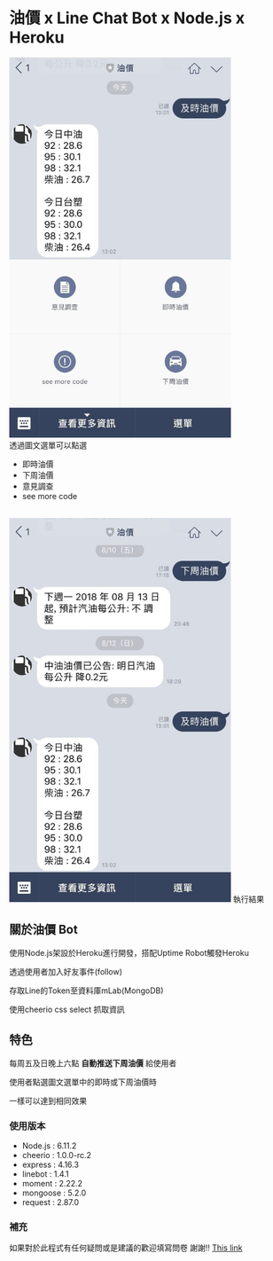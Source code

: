 # 油價 x Line Chat Bot x Node.js x Heroku
<img src="img/demo0.jpg" width="400"><br />
透過圖文選單可以點選
*   即時油價
*   下周油價
*   意見調查
*   see more code
<br />
<img src="img/demo1.jpg" width="400">
執行結果<br />

## 關於油價 Bot
使用Node.js架設於Heroku進行開發，搭配Uptime Robot觸發Heroku<br />

透過使用者加入好友事件(follow)<br />

存取Line的Token至資料庫mLab(MongoDB)<br />

使用cheerio css select 抓取資訊<br />

## 特色
每周五及日晚上六點 **自動推送下周油價** 給使用者<br />

使用者點選圖文選單中的即時或下周油價時<br />

一樣可以達到相同效果<br />

### 使用版本
*   Node.js : 6.11.2 <br />
*   cheerio : 1.0.0-rc.2 <br />
*   express : 4.16.3 <br />
*   linebot : 1.4.1 <br />
*   moment : 2.22.2 <br />
*   mongoose : 5.2.0 <br />
*   request : 2.87.0 <br />

### 補充
如果對於此程式有任何疑問或是建議的歡迎填寫問卷 謝謝!!
[This link](https://docs.google.com/forms/d/1SKmggTwMEnMfcWS0oGxE2n6gixcUm63ZIOUN8DByMw4/edit)

